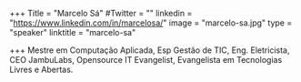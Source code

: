 +++
Title = "Marcelo Sá"
#Twitter = ""
linkedin = "https://www.linkedin.com/in/marcelosa/"
image = "marcelo-sa.jpg"
type = "speaker"
linktitle = "marcelo-sa"

+++
Mestre em Computação Aplicada, Esp Gestão de TIC, Eng. Eletricista, CEO JambuLabs, Opensource IT Evangelist, Evangelista em Tecnologias Livres e Abertas.
